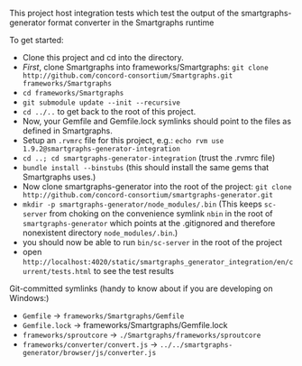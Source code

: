 This project host integration tests which test the output of the smartgraphs-generator format converter in the Smartgraphs runtime

To get started:

  * Clone this project and cd into the directory. 
  * *First*, clone Smartgraphs into frameworks/Smartgraphs: `git clone http://github.com/concord-consortium/Smartgraphs.git frameworks/Smartgraphs`
  * `cd frameworks/Smartgraphs`
  * `git submodule update --init --recursive`
  * `cd ../..` to get back to the root of this project.
  * Now, your Gemfile and Gemfile.lock symlinks should point to the files as defined in Smartgraphs.
  * Setup an `.rvmrc` file for this project, e.g.: `echo rvm use 1.9.2@smartgraphs-generator-integration`
  * `cd ..; cd smartgraphs-generator-integration` (trust the .rvmrc file)
  * `bundle install --binstubs` (this should install the same gems that Smartgraphs uses.)
  * Now clone smartgraphs-generator into the root of the project: `git clone http://github.com/concord-consortium/smartgraphs-generator.git`
  * `mkdir -p smartgraphs-generator/node_modules/.bin` (This keeps `sc-server` from choking on the convenience symlink `nbin` in the root of `smartgraphs-generator` which points at the .gitignored and therefore nonexistent directory `node_modules/.bin`.)
  * you should now be able to run `bin/sc-server` in the root of the project
  * open `http://localhost:4020/static/smartgraphs_generator_integration/en/current/tests.html` to see the test results

Git-committed symlinks (handy to know about if you are developing on Windows:)

  * `Gemfile` -> `frameworks/Smartgraphs/Gemfile`
  * `Gemfile.lock` -> frameworks/Smartgraphs/Gemfile.lock
  * `frameworks/sproutcore` -> `./Smartgraphs/frameworks/sproutcore`
  * `frameworks/converter/convert.js` -> `../../smartgraphs-generator/browser/js/converter.js`
